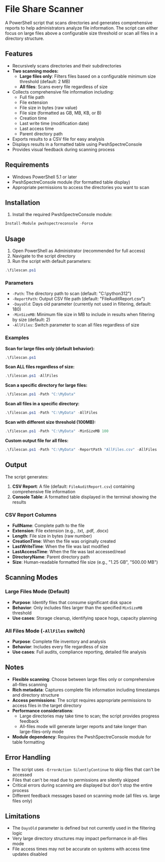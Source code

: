 # File Share Scanner

A PowerShell script that scans directories and generates comprehensive reports to help administrators analyze file information. The script can either focus on large files above a configurable size threshold or scan all files in a directory structure.

## Features

- Recursively scans directories and their subdirectories
- **Two scanning modes:**
  - **Large files only**: Filters files based on a configurable minimum size threshold (default: 2 MB)
  - **All files**: Scans every file regardless of size
- Collects comprehensive file information including:
  - Full file path
  - File extension
  - File size in bytes (raw value)
  - File size (formatted as GB, MB, KB, or B)
  - Creation time
  - Last write time (modification date)
  - Last access time
  - Parent directory path
- Exports results to a CSV file for easy analysis
- Displays results in a formatted table using PwshSpectreConsole
- Provides visual feedback during scanning process

## Requirements

- Windows PowerShell 5.1 or later
- PwshSpectreConsole module (for formatted table display)
- Appropriate permissions to access the directories you want to scan

## Installation

1. Install the required PwshSpectreConsole module:
```powershell
Install-Module pwshspectreconsole -Force
```

## Usage

1. Open PowerShell as Administrator (recommended for full access)
2. Navigate to the script directory
3. Run the script with default parameters:

```powershell
.\filescan.ps1
```

### Parameters

- `-Path`: The directory path to scan (default: "C:\python312")
- `-ReportPath`: Output CSV file path (default: "FileAuditReport.csv")
- `-DaysOld`: Days old parameter (currently not used in filtering, default: 180)
- `-MinSizeMB`: Minimum file size in MB to include in results when filtering by size (default: 2)
- `-AllFiles`: Switch parameter to scan all files regardless of size

### Examples

**Scan for large files only (default behavior):**
```powershell
.\filescan.ps1
```

**Scan ALL files regardless of size:**
```powershell
.\filescan.ps1 -AllFiles
```

**Scan a specific directory for large files:**
```powershell
.\filescan.ps1 -Path "C:\MyData"
```

**Scan all files in a specific directory:**
```powershell
.\filescan.ps1 -Path "C:\MyData" -AllFiles
```

**Scan with different size threshold (100MB):**
```powershell
.\filescan.ps1 -Path "C:\MyData" -MinSizeMB 100
```

**Custom output file for all files:**
```powershell
.\filescan.ps1 -Path "C:\MyData" -ReportPath "AllFiles.csv" -AllFiles
```

## Output

The script generates:

1. **CSV Report**: A file (default: `FileAuditReport.csv`) containing comprehensive file information
2. **Console Table**: A formatted table displayed in the terminal showing the results

### CSV Report Columns

- **FullName**: Complete path to the file
- **Extension**: File extension (e.g., .txt, .pdf, .docx)
- **Length**: File size in bytes (raw number)
- **CreationTime**: When the file was originally created
- **LastWriteTime**: When the file was last modified
- **LastAccessTime**: When the file was last accessed/read
- **DirectoryName**: Parent directory path
- **Size**: Human-readable formatted file size (e.g., "1.25 GB", "500.00 MB")

## Scanning Modes

### Large Files Mode (Default)
- **Purpose**: Identify files that consume significant disk space
- **Behavior**: Only includes files larger than the specified `MinSizeMB` threshold
- **Use cases**: Storage cleanup, identifying space hogs, capacity planning

### All Files Mode (`-AllFiles` switch)
- **Purpose**: Complete file inventory and analysis
- **Behavior**: Includes every file regardless of size
- **Use cases**: Full audits, compliance reporting, detailed file analysis

## Notes

- **Flexible scanning**: Choose between large files only or comprehensive all-files scanning
- **Rich metadata**: Captures complete file information including timestamps and directory structure
- **Access permissions**: The script requires appropriate permissions to access files in the target directory
- **Performance considerations**: 
  - Large directories may take time to scan; the script provides progress feedback
  - All-files mode will generate larger reports and take longer than large-files-only mode
- **Module dependency**: Requires the PwshSpectreConsole module for table formatting

## Error Handling

- The script uses `-ErrorAction SilentlyContinue` to skip files that can't be accessed
- Files that can't be read due to permissions are silently skipped
- Critical errors during scanning are displayed but don't stop the entire process
- Different feedback messages based on scanning mode (all files vs. large files only)

## Limitations

- The `DaysOld` parameter is defined but not currently used in the filtering logic
- Very large directory structures may impact performance in all-files mode
- File access times may not be accurate on systems with access time updates disabled
